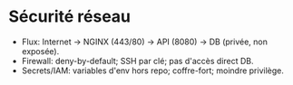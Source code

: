 # Sécurité réseau
- Flux: Internet → NGINX (443/80) → API (8080) → DB (privée, non exposée).
- Firewall: deny-by-default; SSH par clé; pas d'accès direct DB.
- Secrets/IAM: variables d'env hors repo; coffre-fort; moindre privilège.
